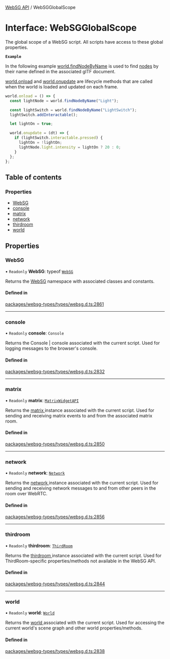 [WebSG API](../README.md) / WebSGGlobalScope

# Interface: WebSGGlobalScope

The global scope of a WebSG script. All scripts have access to these global properties.

**`Example`**

In the following example [world.findNodeByName](../classes/WebSG.World.md#findnodebyname) is used to
find [nodes](../classes/WebSG.Node.md) by their name defined in the associated glTF document.

[world.onload](../classes/WebSG.World.md#onload) and [world.onupdate](../classes/WebSG.World.md#onupdate)
are lifecycle methods that are called when the world is loaded and updated on each frame.
```js
world.onload = () => {
  const lightNode = world.findNodeByName("Light");

  const lightSwitch = world.findNodeByName("LightSwitch");
  lightSwitch.addInteractable();

  let lightOn = true;

  world.onupdate = (dt) => {
    if (lightSwitch.interactable.pressed) {
      lightOn = !lightOn;
      lightNode.light.intensity = lightOn ? 20 : 0;
    }
  };
};
```

## Table of contents

### Properties

- [WebSG](WebSGGlobalScope.md#websg)
- [console](WebSGGlobalScope.md#console)
- [matrix](WebSGGlobalScope.md#matrix)
- [network](WebSGGlobalScope.md#network)
- [thirdroom](WebSGGlobalScope.md#thirdroom)
- [world](WebSGGlobalScope.md#world)

## Properties

### WebSG

• `Readonly` **WebSG**: typeof [`WebSG`](../modules/WebSG.md)

Returns the [WebSG](../modules/WebSG.md) namespace with associated classes and constants.

#### Defined in

[packages/websg-types/types/websg.d.ts:2861](https://github.com/thirdroom/thirdroom/blob/c8b57e0e/packages/websg-types/types/websg.d.ts#L2861)

___

### console

• `Readonly` **console**: `Console`

Returns the Console | console associated with the current script.
Used for logging messages to the browser's console.

#### Defined in

[packages/websg-types/types/websg.d.ts:2832](https://github.com/thirdroom/thirdroom/blob/c8b57e0e/packages/websg-types/types/websg.d.ts#L2832)

___

### matrix

• `Readonly` **matrix**: [`MatrixWidgetAPI`](MatrixWidgetAPI.md)

Returns the [matrix ](MatrixWidgetAPI.md) instance associated with the current script.
Used for sending and receiving matrix events to and from the associated matrix room.

#### Defined in

[packages/websg-types/types/websg.d.ts:2850](https://github.com/thirdroom/thirdroom/blob/c8b57e0e/packages/websg-types/types/websg.d.ts#L2850)

___

### network

• `Readonly` **network**: [`Network`](../classes/WebSGNetworking.Network.md)

Returns the [network ](../classes/WebSGNetworking.Network.md) instance associated with the current script.
Used for sending and receiving network messages to and from other peers in the room over WebRTC.

#### Defined in

[packages/websg-types/types/websg.d.ts:2856](https://github.com/thirdroom/thirdroom/blob/c8b57e0e/packages/websg-types/types/websg.d.ts#L2856)

___

### thirdroom

• `Readonly` **thirdroom**: [`ThirdRoom`](../classes/ThirdRoom-1.md)

Returns the [thirdroom ](../classes/ThirdRoom-1.md) instance associated with the current script.
Used for ThirdRoom-specific properties/methods not available in the WebSG API.

#### Defined in

[packages/websg-types/types/websg.d.ts:2844](https://github.com/thirdroom/thirdroom/blob/c8b57e0e/packages/websg-types/types/websg.d.ts#L2844)

___

### world

• `Readonly` **world**: [`World`](../classes/WebSG.World.md)

Returns the [world ](../classes/WebSG.World.md) associated with the current script.
Used for accessing the current world's scene graph and other world properties/methods.

#### Defined in

[packages/websg-types/types/websg.d.ts:2838](https://github.com/thirdroom/thirdroom/blob/c8b57e0e/packages/websg-types/types/websg.d.ts#L2838)
